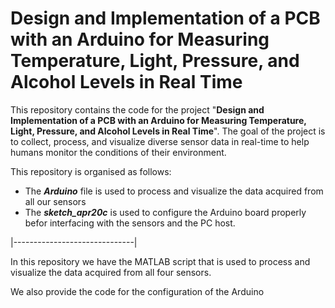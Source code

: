# Design and Implementation of a PCB with an Arduino for Measuring Temperature, Light, Pressure, and Alcohol Levels in Real Time

This repository contains the code for the project "**Design and Implementation of a PCB with an Arduino for Measuring Temperature, Light, Pressure, and Alcohol Levels in Real Time**". The goal of the project is to collect, process, and visualize diverse sensor data in real-time to help humans monitor the conditions of their environment.

This repository is organised as follows:
- The ***Arduino*** file is used to process and visualize the data acquired from all our sensors
- The ***sketch_apr20c*** is used to configure the Arduino board properly befor interfacing with the sensors and the PC host.

|------------------------------|

In this repository we have the MATLAB script that is used to process and visualize the data acquired from all four sensors.

We also provide the code for the configuration of the Arduino
